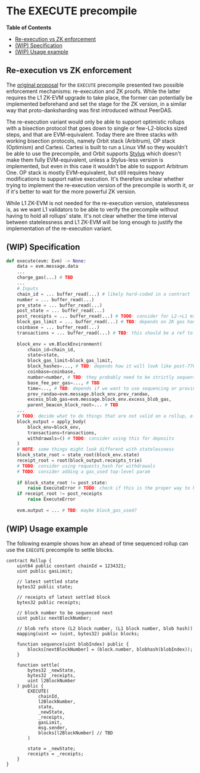 # The EXECUTE precompile

<!-- START doctoc generated TOC please keep comment here to allow auto update -->
<!-- DON'T EDIT THIS SECTION, INSTEAD RE-RUN doctoc TO UPDATE -->
**Table of Contents**

- [Re-execution vs ZK enforcement](#re-execution-vs-zk-enforcement)
- [(WIP) Specification](#wip-specification)
- [(WIP) Usage example](#wip-usage-example)

<!-- END doctoc generated TOC please keep comment here to allow auto update -->

## Re-execution vs ZK enforcement

The [original proposal](https://ethresear.ch/t/native-rollups-superpowers-from-l1-execution/21517) for the `EXECUTE` precompile presented two possible enforcement mechanisms: re-execution and ZK proofs. While the latter requires the L1 ZK-EVM upgrade to take place, the former can potentially be implemented beforehand and set the stage for the ZK version, in a similar way that proto-danksharding was first introduced without PeerDAS.

The re-execution variant would only be able to support optimistic rollups with a bisection protocol that goes down to single or few-L2-blocks sized steps, and that are EVM-equivalent. Today there are three stacks with working bisection protocols, namely Orbit stack (Arbitrum), OP stack (Optimism) and Cartesi. Cartesi is built to run a Linux VM so they wouldn't be able to use the precompile, and Orbit supports [Stylus](https://arbitrum.io/stylus) which doesn't make them fully EVM-equivalent, unless a Stylus-less version is implemented, but even in this case it wouldn't be able to support Arbitrum One. OP stack is mostly EVM-equivalent, but still requires heavy modifications to support native execution. It's therefore unclear whether trying to implement the re-execution version of the precompile is worth it, or if it's better to wait for the more powerful ZK version.

While L1 ZK-EVM is not needed for the re-execution version, statelessness is, as we want L1 validators to be able to verify the precompile without having to hold all rollups' state. It's not clear whether the time interval between statelessness and L1 ZK-EVM will be long enough to justify the implementation of the re-execution variant.

## (WIP) Specification

```python
def execute(evm: Evm) -> None:
	data = evm.message.data
	...
	charge_gas(...) # TBD
	...
    # Inputs
	chain_id = ... buffer_read(...) # likely hard-coded in a contract
	number = ... buffer_read(...)
	pre_state = ... buffer_read(...)
	post_state = ... buffer_read(...)
	post_receipts = ... buffer_read(...) # TODO: consider for L2->L1 msgs
	block_gas_limit = ... buffer_read(...) # TBD: depends on ZK gas handling
	coinbase = ... buffer_read(...)
	transactions = ... buffer_read(...) # TBD: this should be a ref to blobs
	
	block_env = vm.BlockEnvironment(
		chain_id=chain_id,
		state=state,
		block_gas_limit=block_gas_limit,
		block_hashes=..., # TBD: depends how it will look like post-7709
		coinbase=coinbase,
		number=number, # TBD: they probably need to be strictly sequential
		base_fee_per_gas=..., # TBD
		time=..., # TBD: depends if we want to use sequencing or proving time
		prev_randao=evm.message.block_env.prev_randao,
		excess_blob_gas=evm.message.block_env.excess_blob_gas,
		parent_beacon_block_root=... # TBD
	...
	# TODO: decide what to do things that are not valid on a rollup, e.g. blobs
	block_output = apply_body(
		block_env=block_env,
		transactions=transactions,
		withdrawals=() # TODO: consider using this for deposits
	)
	# NOTE: some things might look different with statelessness
	block_state_root = state_root(block_env.state)
	receipt_root = root(block_output.receipts_trie)
	# TODO: consider using requests_hash for withdrawals
	# TODO: consider adding a gas_used top-level param
	
	if block_state_root != post_state:
		raise ExecuteError # TODO: check if this is the proper way to handle errs
	if receipt_root != post_receipts
		raise ExecuteError
	
	evm.output = ... # TBD: maybe block_gas_used?

```

## (WIP) Usage example

The following example shows how an ahead of time sequenced rollup can use the `EXECUTE` precompile to settle blocks.

```solidity
contract Rollup {
	uint64 public constant chainId = 1234321;
	uint public gasLimit;
	
	// latest settled state
	bytes32 public state;
	
	// receipts of latest settled block
	bytes32 public receipts;
	
	// block number to be sequenced next
	uint public nextBlockNumber;
	
	// blob refs store (L2 block number, (L1 block number, blob hash))
	mapping(uint => (uint, bytes32) public blocks;
	
	function sequence(uint blobIndex) public {
		blocks[nextBlockNumber] = (block.number, blobhash(blobIndex));
	}
	
	function settle(
		bytes32 _newState,
		bytes32 _receipts,
		uint l2BlockNumber
	) public {
		EXECUTE(
			chainId,
			l2BlockNumber,
			state,
			_newState,
			_receipts,
			gasLimit,
			msg.sender,
			blocks[l2BlockNumber] // TBD
		)

		state = _newState;
		receipts = _receipts;
	}
}

```

